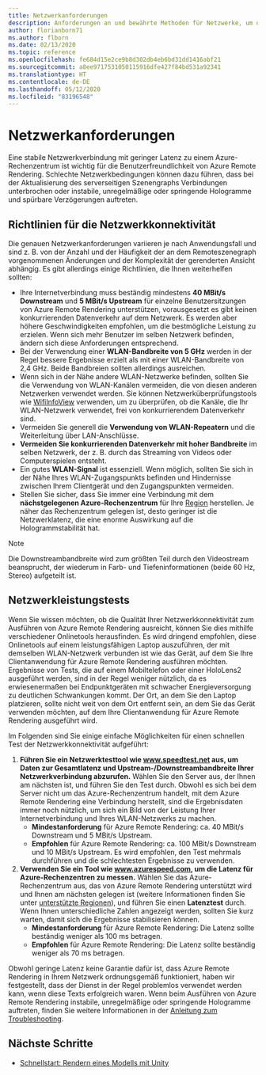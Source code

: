 ```yaml
---
title: Netzwerkanforderungen
description: Anforderungen an und bewährte Methoden für Netzwerke, um optimale Leistungen zu erzielen
author: florianborn71
ms.author: flborn
ms.date: 02/13/2020
ms.topic: reference
ms.openlocfilehash: fe684d15e2ce9b8d302db4eb6bd31dd1416abf21
ms.sourcegitcommit: a8ee9717531050115916dfe427f84bd531a92341
ms.translationtype: HT
ms.contentlocale: de-DE
ms.lasthandoff: 05/12/2020
ms.locfileid: "83196548"
---
```

# <a name="network-requirements"></a>Netzwerkanforderungen

Eine stabile Netzwerkverbindung mit geringer Latenz zu einem Azure-Rechenzentrum ist wichtig für die Benutzerfreundlichkeit von Azure Remote Rendering. Schlechte Netzwerkbedingungen können dazu führen, dass bei der Aktualisierung des serverseitigen Szenengraphs Verbindungen unterbrochen oder instabile, unregelmäßige oder springende Hologramme und spürbare Verzögerungen auftreten.

## <a name="guidelines-for-network-connectivity"></a>Richtlinien für die Netzwerkkonnektivität

Die genauen Netzwerkanforderungen variieren je nach Anwendungsfall und sind z. B. von der Anzahl und der Häufigkeit der an dem Remoteszenegraph vorgenommenen Änderungen und der Komplexität der gerenderten Ansicht abhängig. Es gibt allerdings einige Richtlinien, die Ihnen weiterhelfen sollten:

* Ihre Internetverbindung muss beständig mindestens **40 MBit/s Downstream** und **5 MBit/s Upstream** für einzelne Benutzersitzungen von Azure Remote Rendering unterstützen, vorausgesetzt es gibt keinen konkurrierenden Datenverkehr auf dem Netzwerk. Es werden aber höhere Geschwindigkeiten empfohlen, um die bestmögliche Leistung zu erzielen. Wenn sich mehr Benutzer im selben Netzwerk befinden, ändern sich diese Anforderungen entsprechend.
* Bei der Verwendung einer **WLAN-Bandbreite von 5 GHz** werden in der Regel bessere Ergebnisse erzielt als mit einer WLAN-Bandbreite von 2,4 GHz. Beide Bandbreien sollten allerdings ausreichen.
* Wenn sich in der Nähe andere WLAN-Netzwerke befinden, sollten Sie die Verwendung von WLAN-Kanälen vermeiden, die von diesen anderen Netzwerken verwendet werden. Sie können Netzwerküberprüfungstools wie [WifiInfoView](https://www.nirsoft.net/utils/wifi_information_view.html) verwenden, um zu überprüfen, ob die Kanäle, die Ihr WLAN-Netzwerk verwendet, frei von konkurrierendem Datenverkehr sind.
* Vermeiden Sie generell die **Verwendung von WLAN-Repeatern** und die Weiterleitung über LAN-Anschlüsse.
* **Vermeiden Sie konkurrierenden Datenverkehr mit hoher Bandbreite** im selben Netzwerk, der z. B. durch das Streaming von Videos oder Computerspielen entsteht.
* Ein gutes **WLAN-Signal** ist essenziell. Wenn möglich, sollten Sie sich in der Nähe Ihres WLAN-Zugangspunkts befinden und Hindernisse zwischen Ihrem Clientgerät und den Zugangspunkten vermeiden.
* Stellen Sie sicher, dass Sie immer eine Verbindung mit dem **nächstgelegenen Azure-Rechenzentrum** für Ihre [Region](regions.md) herstellen. Je näher das Rechenzentrum gelegen ist, desto geringer ist die Netzwerklatenz, die eine enorme Auswirkung auf die Hologrammstabilität hat.

> [!NOTE]
> Die Downstreambandbreite wird zum größten Teil durch den Videostream beansprucht, der wiederum in Farb- und Tiefeninformationen (beide 60 Hz, Stereo) aufgeteilt ist.

## <a name="network-performance-tests"></a>Netzwerkleistungstests

Wenn Sie wissen möchten, ob die Qualität Ihrer Netzwerkkonnektivität zum Ausführen von Azure Remote Rendering ausreicht, können Sie dies mithilfe verschiedener Onlinetools herausfinden. Es wird dringend empfohlen, diese Onlinetools auf einem leistungsfähigen Laptop auszuführen, der mit demselben WLAN-Netzwerk verbunden ist wie das Gerät, auf dem Sie Ihre Clientanwendung für Azure Remote Rendering ausführen möchten. Ergebnisse von Tests, die auf einem Mobiltelefon oder einer HoloLens2 ausgeführt werden, sind in der Regel weniger nützlich, da es erwiesenermaßen bei Endpunktgeräten mit schwacher Energieversorgung zu deutlichen Schwankungen kommt. Der Ort, an dem Sie den Laptop platzieren, sollte nicht weit von dem Ort entfernt sein, an dem Sie das Gerät verwenden möchten, auf dem Ihre Clientanwendung für Azure Remote Rendering ausgeführt wird.

Im Folgenden sind Sie einige einfache Möglichkeiten für einen schnellen Test der Netzwerkkonnektivität aufgeführt:

1. **Führen Sie ein Netzwerktesttool wie www.speedtest.net aus, um Daten zur Gesamtlatenz und Upstream-/Downstreambandbreite Ihrer Netzwerkverbindung abzurufen.**
Wählen Sie den Server aus, der Ihnen am nächsten ist, und führen Sie den Test durch. Obwohl es sich bei dem Server nicht um das Azure-Rechenzentrum handelt, mit dem Azure Remote Rendering eine Verbindung herstellt, sind die Ergebnisdaten immer noch nützlich, um sich ein Bild von der Leistung Ihrer Internetverbindung und Ihres WLAN-Netzwerks zu machen.
   * **Mindestanforderung** für Azure Remote Rendering: ca. 40 MBit/s Downstream und 5 MBit/s Upstream.
   * **Empfohlen** für Azure Remote Rendering: ca. 100 MBit/s Downstream und 10 MBit/s Upstream.
Es wird empfohlen, den Test mehrmals durchführen und die schlechtesten Ergebnisse zu verwenden.
1. **Verwenden Sie ein Tool wie www.azurespeed.com, um die Latenz für Azure-Rechenzentren zu messen.** Wählen Sie das Azure-Rechenzentrum aus, das von Azure Remote Rendering unterstützt wird und Ihnen am nächsten gelegen ist (weitere Informationen finden Sie unter [unterstützte Regionen](regions.md)), und führen Sie einen **Latenztest** durch. Wenn Ihnen unterschiedliche Zahlen angezeigt werden, sollten Sie kurz warten, damit sich die Ergebnisse stabilisieren können.
   * **Mindestanforderung** für Azure Remote Rendering: Die Latenz sollte beständig weniger als 100 ms betragen.
   * **Empfohlen** für Azure Remote Rendering: Die Latenz sollte beständig weniger als 70 ms betragen.

Obwohl geringe Latenz keine Garantie dafür ist, dass Azure Remote Rendering in Ihrem Netzwerk ordnungsgemäß funktioniert, haben wir festgestellt, dass der Dienst in der Regel problemlos verwendet werden kann, wenn diese Texts erfolgreich waren.
Wenn beim Ausführen von Azure Remote Rendering instabile, unregelmäßige oder springende Hologramme auftreten, finden Sie weitere Informationen in der [Anleitung zum Troubleshooting](../resources/troubleshoot.md).

## <a name="next-steps"></a>Nächste Schritte

* [Schnellstart: Rendern eines Modells mit Unity](../quickstarts/render-model.md)
